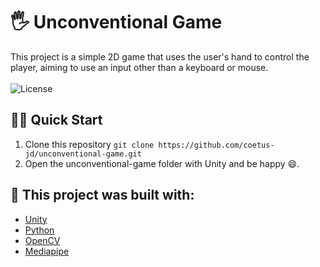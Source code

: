 # 🖐 Unconventional Game

<p align="left">
This project is a simple 2D game that uses the user's hand to control the player, aiming to use an input other than a keyboard or mouse.
  <br><br>
  <!-- License -->
  <a>
    <img alt="License" src="https://img.shields.io/badge/License-GPL--3.0-green?style=for-the-badge&labelColor=1C1E26&color=61ffca">
  </a>
</p>

## 🏄‍♂️ Quick Start
 1. Clone this repository `git clone https://github.com/coetus-jd/unconventional-game.git`
 2. Open the unconventional-game folder with Unity and be happy 😄.

## :bricks: This project was built with: 
- [Unity](https://unity.com/)
- [Python](https://www.python.org/)
- [OpenCV](https://opencv.org/)
- [Mediapipe](https://mediapipe.dev/)
